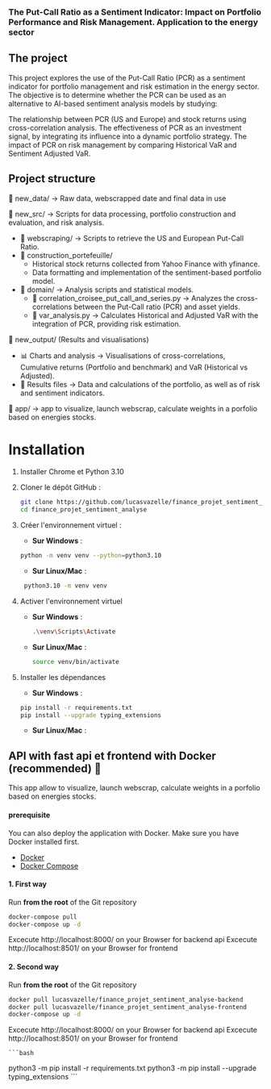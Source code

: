 ### The Put-Call Ratio as a Sentiment Indicator: Impact on Portfolio Performance and Risk Management. Application to the energy sector

## The project 
This project explores the use of the Put-Call Ratio (PCR) as a sentiment indicator for portfolio management and risk estimation in the energy sector. The objective is to determine whether the PCR can be used as an alternative to AI-based sentiment analysis models by studying:

The relationship between PCR (US and Europe) and stock returns using cross-correlation analysis.
The effectiveness of PCR as an investment signal, by integrating its influence into a dynamic portfolio strategy.
The impact of PCR on risk management by comparing Historical VaR and Sentiment Adjusted VaR.

## Project structure

📁 new_data/ → Raw data, webscrapped date and final data in use

📁 new_src/ → Scripts for data processing, portfolio construction and evaluation, and risk analysis.

- 📂 webscraping/ → Scripts to retrieve the US and European Put-Call Ratio.
- 📂 construction_portefeuille/
  - Historical stock returns collected from Yahoo Finance with yfinance.
  - Data formatting and implementation of the sentiment-based portfolio model.
- 📂 domain/ → Analysis scripts and statistical models.
  - 📄 correlation_croisee_put_call_and_series.py → Analyzes the cross-correlations between the Put-Call ratio (PCR) and asset yields.
  - 📄 var_analysis.py → Calculates Historical and Adjusted VaR with the integration of PCR, providing risk estimation.

📁 new_output/ (Results and visualisations)

- 📊 Charts and analysis → Visualisations of cross-correlations, Cumulative returns (Portfolio and benchmark) and VaR (Historical vs Adjusted).
- 📄 Results files → Data and calculations of the portfolio, as well as of risk and sentiment indicators.

📁 app/ → app to visualize, launch webscrap, calculate weights in a porfolio based on energies stocks.

# Installation
1. Installer Chrome et Python 3.10

2. Cloner le dépôt GitHub :
    ```bash
    git clone https://github.com/lucasvazelle/finance_projet_sentiment_analyse.git
    cd finance_projet_sentiment_analyse
    ```
    
3. Créer l'environnement virtuel :

    - **Sur Windows** :

    ```bash
    python -m venv venv --python=python3.10
    ```

    - **Sur Linux/Mac** :
      
   ```bash
    python3.10 -m venv venv
    ```


4. Activer l'environnement virtuel

    - **Sur Windows** :

        ```bash
        .\venv\Scripts\Activate
        ```

    - **Sur Linux/Mac** :

        ```bash
        source venv/bin/activate
        ```

5. Installer les dépendances
   
    - **Sur Windows** :

    ```bash
    pip install -r requirements.txt
    pip install --upgrade typing_extensions    
    ```

    - **Sur Linux/Mac** :
  

 ## API with fast api et frontend with Docker (recommended) 🐳

This app allow to visualize, launch webscrap, calculate weights in a porfolio based on energies stocks.

#### prerequisite

You can also deploy the application with Docker. Make sure you have Docker installed first.

- [Docker](https://www.docker.com/get-started)
- [Docker Compose](https://docs.docker.com/compose/install/)

#### 1. First way

Run **from the root** of the Git repository
```bash
docker-compose pull 
docker-compose up -d
```
Excecute http://localhost:8000/ on your Browser for backend api
Excecute http://localhost:8501/ on your Browser for frontend 


#### 2. Second way

Run **from the root** of the Git repository

```bash
docker pull lucasvazelle/finance_projet_sentiment_analyse-backend
docker pull lucasvazelle/finance_projet_sentiment_analyse-frontend
docker-compose up -d
```

Excecute http://localhost:8000/ on your Browser for backend api
Excecute http://localhost:8501/ on your Browser for frontend 



    ```bash
   python3 -m pip install -r requirements.txt
   python3 -m pip install --upgrade typing_extensions
    ```


